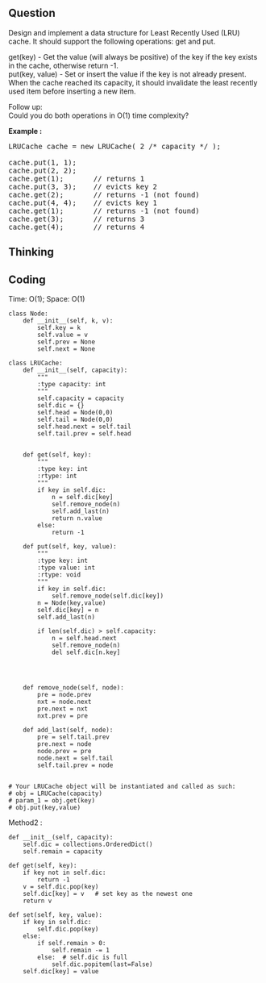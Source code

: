 ## Question
Design and implement a data structure for Least Recently Used (LRU) cache. It should support the following operations: get and put.<br>

get(key) - Get the value (will always be positive) of the key if the key exists in the cache, otherwise return -1.<br>
put(key, value) - Set or insert the value if the key is not already present. When the cache reached its capacity, it should invalidate the least recently used item before inserting a new item.<br>

Follow up:<br>
Could you do both operations in O(1) time complexity?<br>

**Example :**   
<pre>
LRUCache cache = new LRUCache( 2 /* capacity */ );

cache.put(1, 1);
cache.put(2, 2);
cache.get(1);       // returns 1
cache.put(3, 3);    // evicts key 2
cache.get(2);       // returns -1 (not found)
cache.put(4, 4);    // evicts key 1
cache.get(1);       // returns -1 (not found)
cache.get(3);       // returns 3
cache.get(4);       // returns 4
</pre>

## Thinking


## Coding
Time: O(1);
Space: O(1)
```python3
class Node:
    def __init__(self, k, v):
        self.key = k
        self.value = v
        self.prev = None
        self.next = None
        
class LRUCache:
    def __init__(self, capacity):
        """
        :type capacity: int
        """
        self.capacity = capacity
        self.dic = {}
        self.head = Node(0,0)
        self.tail = Node(0,0)
        self.head.next = self.tail
        self.tail.prev = self.head
        

    def get(self, key):
        """
        :type key: int
        :rtype: int
        """
        if key in self.dic:
            n = self.dic[key]
            self.remove_node(n)
            self.add_last(n)
            return n.value
        else:
            return -1
        
    def put(self, key, value):
        """
        :type key: int
        :type value: int
        :rtype: void
        """
        if key in self.dic:
            self.remove_node(self.dic[key])
        n = Node(key,value)
        self.dic[key] = n
        self.add_last(n)

        if len(self.dic) > self.capacity:
            n = self.head.next
            self.remove_node(n)
            del self.dic[n.key]
            
        
        
        
    def remove_node(self, node):
        pre = node.prev
        nxt = node.next
        pre.next = nxt
        nxt.prev = pre
    
    def add_last(self, node):
        pre = self.tail.prev
        pre.next = node
        node.prev = pre
        node.next = self.tail
        self.tail.prev = node


# Your LRUCache object will be instantiated and called as such:
# obj = LRUCache(capacity)
# param_1 = obj.get(key)
# obj.put(key,value)
```

Method2 :
```python3
def __init__(self, capacity):
    self.dic = collections.OrderedDict()
    self.remain = capacity

def get(self, key):
    if key not in self.dic:
        return -1
    v = self.dic.pop(key) 
    self.dic[key] = v   # set key as the newest one
    return v

def set(self, key, value):
    if key in self.dic:    
        self.dic.pop(key)
    else:
        if self.remain > 0:
            self.remain -= 1  
        else:  # self.dic is full
            self.dic.popitem(last=False) 
    self.dic[key] = value


```
